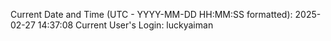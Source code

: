 Current Date and Time (UTC - YYYY-MM-DD HH:MM:SS formatted): 2025-02-27 14:37:08
Current User's Login: luckyaiman
